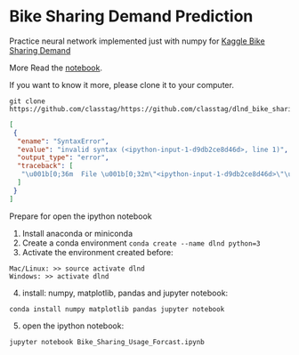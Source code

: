 # Bike Sharing Demand Prediction

Practice neural network implemented just with numpy for [Kaggle Bike Sharing Demand](https://www.kaggle.com/c/bike-sharing-demand)

More Read the [notebook](https://github.com/classtag/dlnd_bike_sharing_forecast/blob/master/Bike_Sharing_Usage_Forcast.ipynb).

If you want to know it more, please clone it to your computer.

```{.python .input  n=1}
git clone https://github.com/classtag/https://github.com/classtag/dlnd_bike_sharing_forecast.git
```

```{.json .output n=1}
[
 {
  "ename": "SyntaxError",
  "evalue": "invalid syntax (<ipython-input-1-d9db2ce8d46d>, line 1)",
  "output_type": "error",
  "traceback": [
   "\u001b[0;36m  File \u001b[0;32m\"<ipython-input-1-d9db2ce8d46d>\"\u001b[0;36m, line \u001b[0;32m1\u001b[0m\n\u001b[0;31m    git clone https://github.com/classtag/https://github.com/classtag/dlnd_bike_sharing_forecast.git\u001b[0m\n\u001b[0m            ^\u001b[0m\n\u001b[0;31mSyntaxError\u001b[0m\u001b[0;31m:\u001b[0m invalid syntax\n"
  ]
 }
]
```

Prepare for open the ipython notebook
1. Install anaconda or miniconda
2. Create a conda environment ```conda create --name dlnd python=3 ```
3. Activate the environment created before:

```{.python .input}
Mac/Linux: >> source activate dlnd
Windows: >> activate dlnd
```

4. install: numpy, matplotlib, pandas and jupyter notebook:

```{.python .input}
conda install numpy matplotlib pandas jupyter notebook
```

5. open the ipython notebook:

```{.python .input}
jupyter notebook Bike_Sharing_Usage_Forcast.ipynb
```
